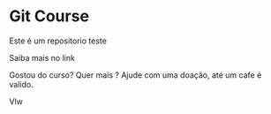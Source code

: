 # Git Course

Este é um repositorio teste

Saiba mais no link


Gostou do curso? Quer mais ? Ajude com uma doação, até um cafe é valido.

Vlw

